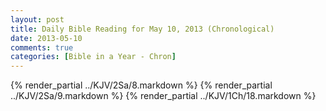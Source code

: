 ```yaml
---
layout: post
title: Daily Bible Reading for May 10, 2013 (Chronological)
date: 2013-05-10
comments: true
categories: [Bible in a Year - Chron]
---
```

{% render_partial ../KJV/2Sa/8.markdown %}
{% render_partial ../KJV/2Sa/9.markdown %}
{% render_partial ../KJV/1Ch/18.markdown %}
